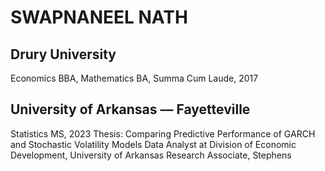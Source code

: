 # SWAPNANEEL NATH

## Drury University

Economics BBA, Mathematics BA, Summa Cum Laude, 2017

## University of Arkansas &mdash; Fayetteville

Statistics MS, 2023
Thesis: Comparing Predictive Performance of GARCH and Stochastic Volatility Models
Data Analyst at Division of Economic Development, University of Arkansas
Research Associate, Stephens


